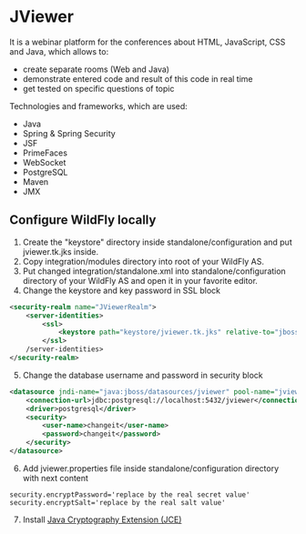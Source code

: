 JViewer
=======

It is a webinar platform for the conferences about HTML, JavaScript, CSS and Java, which allows to:
- create separate rooms (Web and Java)
- demonstrate entered code and result of this code in real time
- get tested on specific questions of topic

Technologies and frameworks, which are used:
- Java
- Spring & Spring Security
- JSF
- PrimeFaces
- WebSocket
- PostgreSQL
- Maven
- JMX

## Configure WildFly locally
1. Create the "keystore" directory inside standalone/configuration and put jviewer.tk.jks inside.
2. Copy integration/modules directory into root of your WildFly AS.
3. Put changed integration/standalone.xml into standalone/configuration directory of your WildFly AS and open it in your favorite editor.
4. Change the keystore and key password in SSL block
```xml
<security-realm name="JViewerRealm">
    <server-identities>
	    <ssl>
	    	<keystore path="keystore/jviewer.tk.jks" relative-to="jboss.server.config.dir" keystore-password="changeit" alias="tomcat" key-password="changeit"/>
		</ssl>
	/server-identities>
</security-realm>
```
5. Change the database username and password in security block
```xml
<datasource jndi-name="java:jboss/datasources/jviewer" pool-name="jviewer" enabled="true" use-java-context="true">
	<connection-url>jdbc:postgresql://localhost:5432/jviewer</connection-url>
	<driver>postgresql</driver>
	<security>
		<user-name>changeit</user-name>
		<password>changeit</password>
	</security>
</datasource>
```
6. Add jviewer.properties file inside standalone/configuration directory with next content
```
security.encryptPassword='replace by the real secret value'
security.encryptSalt='replace by the real salt value'
```
7. Install <a href="http://www.oracle.com/technetwork/java/javase/downloads/jce8-download-2133166.html" target="_blank">Java Cryptography Extension (JCE)</a>
